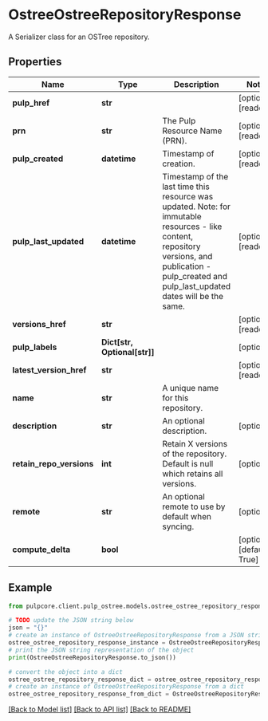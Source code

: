 # OstreeOstreeRepositoryResponse

A Serializer class for an OSTree repository.

## Properties

Name | Type | Description | Notes
------------ | ------------- | ------------- | -------------
**pulp_href** | **str** |  | [optional] [readonly] 
**prn** | **str** | The Pulp Resource Name (PRN). | [optional] [readonly] 
**pulp_created** | **datetime** | Timestamp of creation. | [optional] [readonly] 
**pulp_last_updated** | **datetime** | Timestamp of the last time this resource was updated. Note: for immutable resources - like content, repository versions, and publication - pulp_created and pulp_last_updated dates will be the same. | [optional] [readonly] 
**versions_href** | **str** |  | [optional] [readonly] 
**pulp_labels** | **Dict[str, Optional[str]]** |  | [optional] 
**latest_version_href** | **str** |  | [optional] [readonly] 
**name** | **str** | A unique name for this repository. | 
**description** | **str** | An optional description. | [optional] 
**retain_repo_versions** | **int** | Retain X versions of the repository. Default is null which retains all versions. | [optional] 
**remote** | **str** | An optional remote to use by default when syncing. | [optional] 
**compute_delta** | **bool** |  | [optional] [default to True]

## Example

```python
from pulpcore.client.pulp_ostree.models.ostree_ostree_repository_response import OstreeOstreeRepositoryResponse

# TODO update the JSON string below
json = "{}"
# create an instance of OstreeOstreeRepositoryResponse from a JSON string
ostree_ostree_repository_response_instance = OstreeOstreeRepositoryResponse.from_json(json)
# print the JSON string representation of the object
print(OstreeOstreeRepositoryResponse.to_json())

# convert the object into a dict
ostree_ostree_repository_response_dict = ostree_ostree_repository_response_instance.to_dict()
# create an instance of OstreeOstreeRepositoryResponse from a dict
ostree_ostree_repository_response_from_dict = OstreeOstreeRepositoryResponse.from_dict(ostree_ostree_repository_response_dict)
```
[[Back to Model list]](../README.md#documentation-for-models) [[Back to API list]](../README.md#documentation-for-api-endpoints) [[Back to README]](../README.md)


